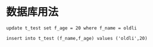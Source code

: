 # 数据库用法

`update t_test set f_age = 20 where f_name = oldli`

`insert into t_test (f_name,f_age) values ('oldli',20)`